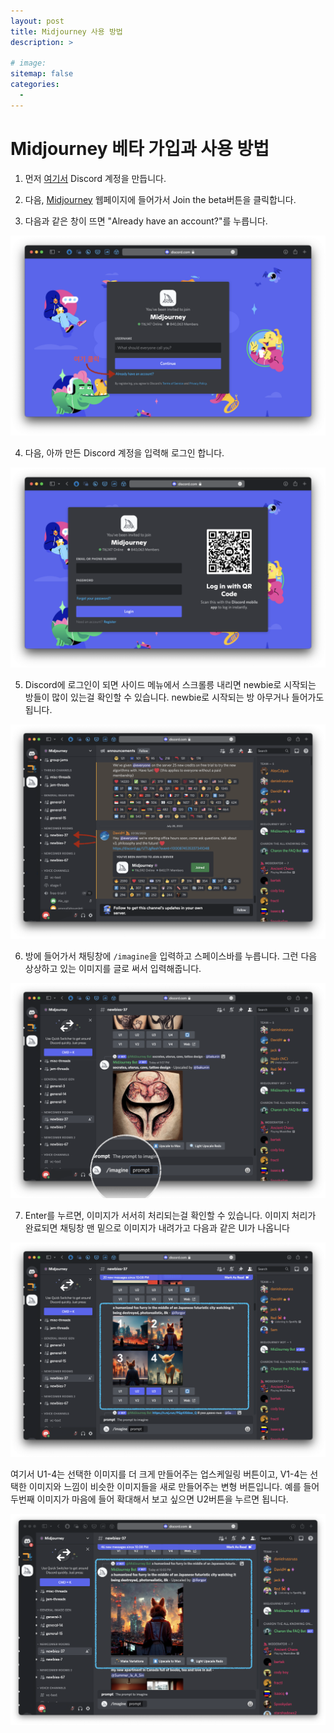 ```yaml
---
layout: post
title: Midjourney 사용 방법
description: >
    
# image: 
sitemap: false
categories:
  - 
---
```


# Midjourney 베타 가입과 사용 방법
1. 먼저 [여기서](https://discord.com/register?redirect_to=%2Fchannels%2F%40me) Discord 계정을 만듭니다.

 
2. 다음, [Midjourney](https://www.midjourney.com/) 웹페이지에 들어가서 Join the beta버튼을 클릭합니다.


3. 다음과 같은 창이 뜨면 "Already have an account?"를 누릅니다.

![1](../assets/img/1.png)

4. 다음, 아까 만든 Discord 계정을 입력해 로그인 합니다.

![2](../assets/img/2.png)

5. Discord에 로그인이 되면 사이드 메뉴에서 스크롤릉 내리면 newbie로 시작되는 방들이 많이 있는걸 확인할 수 있습니다. newbie로 시작되는 방 아무거나 들어가도 됩니다.

![3](../assets/img/3.png)

6. 방에 들어가서 채팅창에 `/imagine`을 입력하고 스페이스바를 누릅니다. 그런 다음 상상하고 있는 이미지를 글로 써서 입력해줍니다.
   
![4](../assets/img/4.png)

7. Enter를 누르면, 이미지가 서서히 처리되는걸 확인할 수 있습니다. 이미지 처리가 완료되면 채팅창 맨 밑으로 이미지가 내려가고 다음과 같은 UI가 나옵니다

![5](../assets/img/5.png)

여기서 U1-4는 선택한 이미지를 더 크게 만들어주는 업스케일링 버튼이고, V1-4는 선택한 이미지와 느낌이 비슷한 이미지들을 새로 만들어주는 변형 버튼입니다. 예를 들어 두번째 이미지가 마음에 들어 확대해서 보고 싶으면 U2버튼을 누르면 됩니다.

![6](../assets/img/6.png)